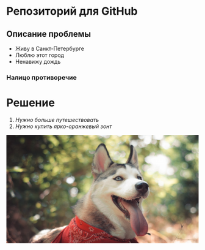 # Репозиторий для GitHub

## Описание проблемы

- Живу в Санкт-Петербурге
- Люблю этот город
- Ненавижу дождь

### Налицо противоречие

# Решение

1. *Нужно больше путешествовать*
2. *Нужно купить ярко-оранжевый зонт*

![Alt text](<2. Хаски.jpg>)

